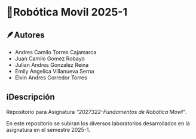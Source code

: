 # 🤖Robótica Movil 2025-1

## 🪶Autores

* Andres Camilo Torres Cajamarca
* Juan Camilo Gomez Robayo
* Julian Andres Gonzalez Reina
* Emily Angelica Villanueva Serna
* Elvin Andres Corredor Torres

## ℹ️Descripción

Repositorio para Asignatura *"2027322-Fundamentos de Robótica Movil"*.

En este repositorio se subiran los diversos laboratorios desarrollados en la asignatura en el semestre 2025-1.
